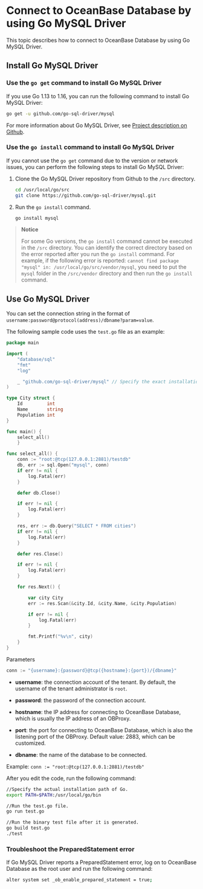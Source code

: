 # Connect to OceanBase Database by using Go MySQL Driver

This topic describes how to connect to OceanBase Database by using Go MySQL Driver. 

## Install Go MySQL Driver

### Use the `go get` command to install Go MySQL Driver

If you use Go 1.13 to 1.16, you can run the following command to install Go MySQL Driver:

```bash
go get -u github.com/go-sql-driver/mysql
```

For more information about Go MySQL Driver, see [Project description on Github](https://github.com/go-sql-driver/mysql). 

### Use the `go install` command to install Go MySQL Driver

If you cannot use the `go get` command due to the version or network issues, you can perform the following steps to install Go MySQL Driver: 

1. Clone the Go MySQL Driver repository from Github to the `/src` directory. 

   ```bash
   cd /usr/local/go/src   
   git clone https://github.com/go-sql-driver/mysql.git
   ```

2. Run the `go install` command. 

   ```bash
   go install mysql
   ```

> **Notice**
>
> For some Go versions, the `go install` command cannot be executed in the `/src` directory. You can identify the correct directory based on the error reported after you run the `go install` command. For example, if the following error is reported: `cannot find package "mysql" in: /usr/local/go/src/vendor/mysql`, you need to put the `mysql` folder in the `/src/vendor` directory and then run the `go install` command. 

## Use Go MySQL Driver

You can set the connection string in the format of `username:password@protocol(address)/dbname?param=value`. 

The following sample code uses the `test.go` file as an example:

```go
package main

import (
    "database/sql"
    "fmt"
    "log"

    _ "github.com/go-sql-driver/mysql" // Specify the exact installation path of Go MySQL Driver. If it is installed in the /src directory, you can specify "mysql" as the path.
)

type City struct {
    Id         int
    Name       string
    Population int
}

func main() {
    select_all()
    }

func select_all() {
    conn := "root:@tcp(127.0.0.1:2881)/testdb"
    db, err := sql.Open("mysql", conn)
    if err != nil {
        log.Fatal(err)
    }

    defer db.Close()

    if err != nil {
        log.Fatal(err)
    }

    res, err := db.Query("SELECT * FROM cities")
    if err != nil {
        log.Fatal(err)
    }

    defer res.Close()

    if err != nil {
        log.Fatal(err)
    }

    for res.Next() {

        var city City
        err := res.Scan(&city.Id, &city.Name, &city.Population)

        if err != nil {
            log.Fatal(err)
        }

        fmt.Printf("%v\n", city)
    }
}
```

Parameters

```go
conn := "{username}:{password}@tcp({hostname}:{port})/{dbname}"
```

* **username**: the connection account of the tenant. By default, the username of the tenant administrator is `root`. 

* **password**: the password of the connection account. 

* **hostname**: the IP address for connecting to OceanBase Database, which is usually the IP address of an OBProxy. 

* **port**: the port for connecting to OceanBase Database, which is also the listening port of the OBProxy. Default value: 2883, which can be customized. 

* **dbname**: the name of the database to be connected. 

Example: `conn := "root:@tcp(127.0.0.1:2881)/testdb"`

After you edit the code, run the following command:

```bash
//Specify the actual installation path of Go.
export PATH=$PATH:/usr/local/go/bin

//Run the test.go file.
go run test.go

//Run the binary test file after it is generated.
go build test.go
./test
```

### Troubleshoot the PreparedStatement error

If Go MySQL Driver reports a PreparedStatement error, log on to OceanBase Database as the root user and run the following command:

```bash
alter system set _ob_enable_prepared_statement = true;
```
